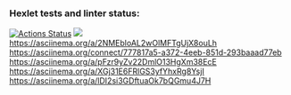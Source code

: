 ### Hexlet tests and linter status:
[![Actions Status](https://github.com/marik-yakovlev/frontend-project-lvl1/workflows/hexlet-check/badge.svg)](https://github.com/marik-yakovlev/frontend-project-lvl1/actions)
<a href="https://codeclimate.com/github/codeclimate/codeclimate/maintainability"><img src="https://api.codeclimate.com/v1/badges/a99a88d28ad37a79dbf6/maintainability" /></a>
https://asciinema.org/a/2NMEbloAL2wOlMFTgUjX8ouLh
https://asciinema.org/connect/777817a5-a372-4eeb-851d-293baaad77eb
https://asciinema.org/a/pFzr9yZv22DmlO13HgXm38EcE
https://asciinema.org/a/XGj31E6FRlGS3yfYhxRg8YsjI
https://asciinema.org/a/lDI2si3GDftuaOk7bQGmu4J7H